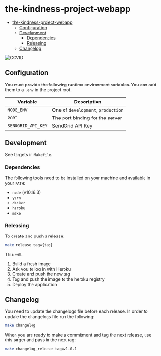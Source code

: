 # the-kindness-project-webapp

- [the-kindness-project-webapp](#the-kindness-project-webapp)
  - [Configuration](#configuration)
  - [Development](#development)
    - [Dependencies](#dependencies)
    - [Releasing](#releasing)
  - [Changelog](#changelog)

![COVID](https://media.giphy.com/media/XgXj1tk82ho7ZNPb48/giphy.gif)

## Configuration

You must provide the following runtime environment variables. You can add them to a `.env` in the project root.

| Variable           | Description                        |
| ------------------ | ---------------------------------- |
| `NODE_ENV`         | One of `development`, `production` |
| `PORT`             | The port binding for the server    |
| `SENDGRID_API_KEY` | SendGrid API Key                   |


## Development

See targets in `Makefile`.

### Dependencies

The following tools need to be installed on your machine and available in your `PATH`:

- `node` (v10.16.3)
- `yarn`
- `docker`
- `heroku`
- `make`

### Releasing

To create and push a release:

```sh
make release tag={tag}
```

This will:

1) Build a fresh image
2) Ask you to log in with Heroku
3) Create and push the new tag
4) Tag and push the image to the heroku registry
5) Deploy the application

## Changelog

You need to update the changelogs file before each release. In order to update
the changelogs file run the following:

```bash
make changelog
```

When you are ready to make a commitment and tag the next release, use this
target and pass in the next tag:

```bash
make changelog_release tag=v1.0.1
```

